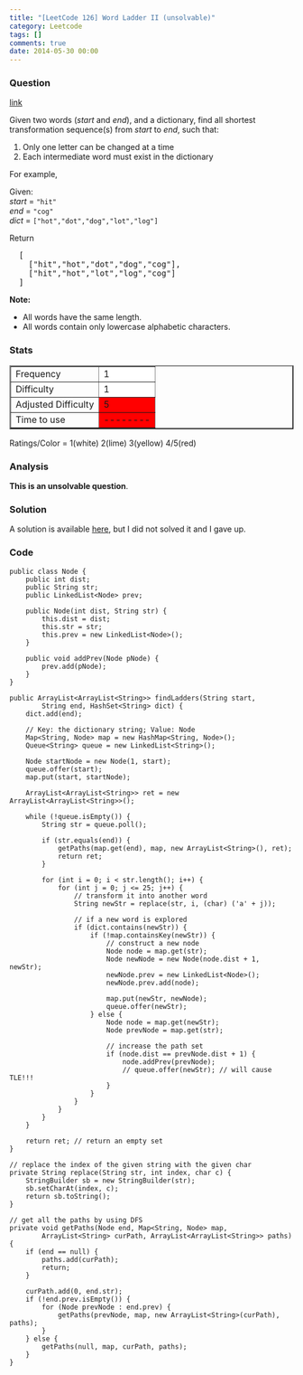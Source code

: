 ```yaml
---
title: "[LeetCode 126] Word Ladder II (unsolvable)"
category: Leetcode
tags: []
comments: true
date: 2014-05-30 00:00
---
```



### Question 
[link](https://oj.leetcode.com/problems/word-ladder-ii/)

<div class="question-content">
            <p></p><p>
Given two words (<i>start</i> and <i>end</i>), and a dictionary, find all shortest transformation sequence(s) from <i>start</i> to <i>end</i>, such that:
</p>
<ol>
<li>Only one letter can be changed at a time</li>
<li>Each intermediate word must exist in the dictionary</li>
</ol>

<p>
For example,
</p>
<p>
Given:<br>
<i>start</i> = <code>"hit"</code><br>
<i>end</i> = <code>"cog"</code><br>
<i>dict</i> = <code>["hot","dot","dog","lot","log"]</code><br>
</p>
<p>
Return<br>
</p><pre>  [
    ["hit","hot","dot","dog","cog"],
    ["hit","hot","lot","log","cog"]
  ]
</pre>
<p></p>

<p>
<b>Note:</b><br>
</p><ul>
<li>All words have the same length.</li>
<li>All words contain only lowercase alphabetic characters.</li>
</ul>
<p></p><p></p>
          </div>

### Stats
<table border="2">
	<tr>
		<td>Frequency</td>
		<td bgcolor="white">1</td>
	</tr>
	<tr>
		<td>Difficulty</td>
		<td bgcolor="white">1</td>
	</tr>
	<tr>
		<td>Adjusted Difficulty</td>
		<td bgcolor="red">5</td>
	</tr>
	<tr>
		<td>Time to use</td>
		<td bgcolor="red">--------</td>
	</tr>
</table>

Ratings/Color = 1(white) 2(lime) 3(yellow) 4/5(red)

### Analysis

__This is an unsolvable question__. 

### Solution

A solution is available [here](http://blog.csdn.net/whuwangyi/article/details/21611433), but I did not solved it and I gave up.

### Code

    public class Node {  
        public int dist;  
        public String str;  
        public LinkedList<Node> prev;  
      
        public Node(int dist, String str) {  
            this.dist = dist;  
            this.str = str;  
            this.prev = new LinkedList<Node>();
        }
      
        public void addPrev(Node pNode) {  
            prev.add(pNode);  
        }  
    }  
      
    public ArrayList<ArrayList<String>> findLadders(String start,  
            String end, HashSet<String> dict) {  
        dict.add(end);  
      
        // Key: the dictionary string; Value: Node  
        Map<String, Node> map = new HashMap<String, Node>();  
        Queue<String> queue = new LinkedList<String>();  
      
        Node startNode = new Node(1, start);  
        queue.offer(start);  
        map.put(start, startNode);  
      
        ArrayList<ArrayList<String>> ret = new ArrayList<ArrayList<String>>();  
      
        while (!queue.isEmpty()) {  
            String str = queue.poll();  
      
            if (str.equals(end)) {  
                getPaths(map.get(end), map, new ArrayList<String>(), ret);  
                return ret;  
            }  
      
            for (int i = 0; i < str.length(); i++) {  
                for (int j = 0; j <= 25; j++) {  
                    // transform it into another word  
                    String newStr = replace(str, i, (char) ('a' + j));  
      
                    // if a new word is explored  
                    if (dict.contains(newStr)) {  
                        if (!map.containsKey(newStr)) {  
                            // construct a new node  
                            Node node = map.get(str);  
                            Node newNode = new Node(node.dist + 1, newStr);  
                            newNode.prev = new LinkedList<Node>();  
                            newNode.prev.add(node);  
      
                            map.put(newStr, newNode);  
                            queue.offer(newStr);  
                        } else {  
                            Node node = map.get(newStr);  
                            Node prevNode = map.get(str);  
      
                            // increase the path set  
                            if (node.dist == prevNode.dist + 1) {  
                                node.addPrev(prevNode);  
                                // queue.offer(newStr); // will cause TLE!!!  
                            }  
                        }  
                    }  
                }  
            }  
        }  
      
        return ret; // return an empty set  
    }  
      
    // replace the index of the given string with the given char  
    private String replace(String str, int index, char c) {  
        StringBuilder sb = new StringBuilder(str);  
        sb.setCharAt(index, c);  
        return sb.toString();  
    }  
      
    // get all the paths by using DFS  
    private void getPaths(Node end, Map<String, Node> map,  
            ArrayList<String> curPath, ArrayList<ArrayList<String>> paths) {  
        if (end == null) {  
            paths.add(curPath);  
            return;  
        }  
      
        curPath.add(0, end.str);  
        if (!end.prev.isEmpty()) {  
            for (Node prevNode : end.prev) {  
                getPaths(prevNode, map, new ArrayList<String>(curPath), paths);  
            }  
        } else {  
            getPaths(null, map, curPath, paths);  
        }  
    }
